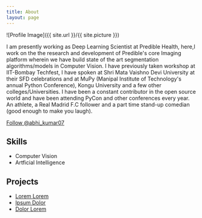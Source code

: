 ```yaml
---
title: About
layout: page
---
```


![Profile Image]({{ site.url }}/{{ site.picture }})

<p>I am presently working as Deep Learning Scientist at Predible Health, here,I work on the the research and development of Predible's core Imaging platform wherein we have build state of the art segmentation algorithms/models in Computer Vision. I have previously taken workshop at IIT-Bombay Techfest, I have spoken at Shri Mata Vaishno Devi University at their SFD celebrations and at MuPy (Manipal Institute of Technology's annual Python Conference), Kongu University and a few other colleges/Universities. I have been a constant contributor in the open source world and have been attending PyCon and other conferences every year. An athlete, a Real Madrid F.C follower and a part time stand-up comedian (good enough to make you laugh).</p>

<a href="https://twitter.com/abhi_kumar07" class="twitter-follow-button" data-show-count="false">Follow @abhi_kumar07</a><script async src="//platform.twitter.com/widgets.js" charset="utf-8"></script>


<h2>Skills</h2>

<ul class="skill-list">
	<li>Computer Vision</li>
	<li>Artficial Intelligence</li>
</ul>

<h2>Projects</h2>

<ul>
	<li><a href="https://github.com/">Lorem Lorem</a></li>
	<li><a href="https://github.com/">Ipsum Dolor</a></li>
	<li><a href="https://github.com/">Dolor Lorem</a></li>
</ul>
